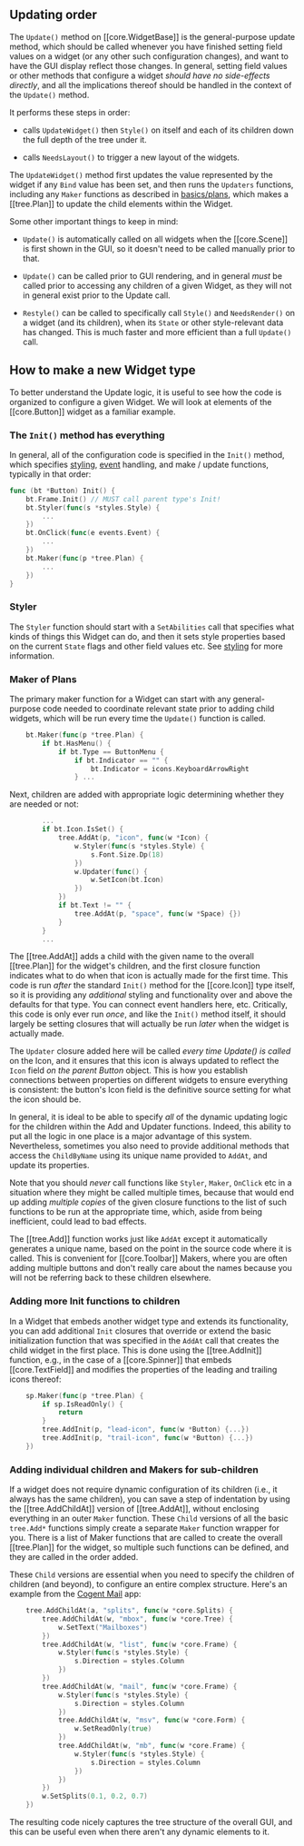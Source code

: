 ## Updating order

The `Update()` method on [[core.WidgetBase]] is the general-purpose update method, which should be called whenever you have finished setting field values on a widget (or any other such configuration changes), and want to have the GUI display reflect those changes.  In general, setting field values or other methods that configure a widget _should have no side-effects directly_, and all the implications thereof should be handled in the context of the `Update()` method.

It performs these steps in order:

* calls `UpdateWidget()` then `Style()` on itself and each of its children down the full depth of the tree under it.

* calls `NeedsLayout()` to trigger a new layout of the widgets.

The `UpdateWidget()` method first updates the value represented by the widget if any `Bind` value has been set, and then runs the `Updaters` functions, including any `Maker` functions as described in [basics/plans](../basics/plans), which makes a [[tree.Plan]] to update the child elements within the Widget.

Some other important things to keep in mind:

* `Update()` is automatically called on all widgets when the [[core.Scene]] is first shown in the GUI, so it doesn't need to be called manually prior to that.

* `Update()` can be called prior to GUI rendering, and in general _must_ be called prior to accessing any children of a given Widget, as they will not in general exist prior to the Update call.

* `Restyle()` can be called to specifically call `Style()` and `NeedsRender()` on a widget (and its children), when its `State` or other style-relevant data has changed.  This is much faster and more efficient than a full `Update()` call.

## How to make a new Widget type

To better understand the Update logic, it is useful to see how the code is organized to configure a given Widget.  We will look at elements of the [[core.Button]] widget as a familiar example.

### The `Init()` method has everything

In general, all of the configuration code is specified in the `Init()` method, which specifies [styling](styling), [event](events) handling, and make / update functions, typically in that order:

```go
func (bt *Button) Init() {
    bt.Frame.Init() // MUST call parent type's Init!
    bt.Styler(func(s *styles.Style) {
        ...
    })
    bt.OnClick(func(e events.Event) {
        ...
    })
    bt.Maker(func(p *tree.Plan) {
        ...
    })
}    
```

### Styler

The `Styler` function should start with a `SetAbilities` call that specifies what kinds of things this Widget can do, and then it sets style properties based on the current `State` flags and other field values etc.  See [styling](styling) for more information.

### Maker of Plans

The primary maker function for a Widget can start with any general-purpose code needed to coordinate relevant state prior to adding child widgets, which will be run every time the `Update()` function is called.

```go
    bt.Maker(func(p *tree.Plan) {
        if bt.HasMenu() {
            if bt.Type == ButtonMenu {
                if bt.Indicator == "" {
                    bt.Indicator = icons.KeyboardArrowRight
                } ...
```

Next, children are added with appropriate logic determining whether they are needed or not:

```go
        ...
        if bt.Icon.IsSet() {
            tree.AddAt(p, "icon", func(w *Icon) {
                w.Styler(func(s *styles.Style) {
                    s.Font.Size.Dp(18)
                })
                w.Updater(func() {
                    w.SetIcon(bt.Icon)
                })
            })
            if bt.Text != "" {
                tree.AddAt(p, "space", func(w *Space) {})
            }
        }
        ...
```

The [[tree.AddAt]] adds a child with the given name to the overall [[tree.Plan]] for the widget's children, and the first closure function indicates what to do when that icon is actually made for the first time.  This code is run _after_ the standard `Init()` method for the [[core.Icon]] type itself, so it is providing any _additional_ styling and functionality over and above the defaults for that type.  You can connect event handlers here, etc.  Critically, this code is only ever run _once_, and like the `Init()` method itself, it should largely be setting closures that will actually be run _later_ when the widget is actually made.

The `Updater` closure added here will be called _every time Update() is called_ on the Icon, and it ensures that this icon is always updated to reflect the `Icon` field _on the parent Button_ object.  This is how you establish connections between properties on different widgets to ensure everything is consistent: the button's Icon field is the definitive source setting for what the icon should be.

In general, it is ideal to be able to specify _all_ of the dynamic updating logic for the children within the Add and Updater functions.  Indeed, this ability to put all the logic in one place is a major advantage of this system.  Nevertheless, sometimes you also need to provide additional methods that access the `ChildByName` using its unique name provided to `AddAt`, and update its properties.

Note that you should _never_ call functions like `Styler`, `Maker`, `OnClick` etc in a situation where they might be called multiple times, because that would end up adding _multiple copies_ of the given closure functions to the list of such functions to be run at the appropriate time, which, aside from being inefficient, could lead to bad effects.

The [[tree.Add]] function works just like `AddAt` except it automatically generates a unique name, based on the point in the source code where it is called.  This is convenient for [[core.Toolbar]] Makers, where you are often adding multiple buttons and don't really care about the names because you will not be referring back to these children elsewhere.

### Adding more Init functions to children

In a Widget that embeds another widget type and extends its functionality, you can add additional `Init` closures that override or extend the basic initialization function that was specified in the `AddAt` call that creates the child widget in the first place.  This is done using the [[tree.AddInit]] function, e.g., in the case of a [[core.Spinner]] that embeds [[core.TextField]] and modifies the properties of the leading and trailing icons thereof:

```go
	sp.Maker(func(p *tree.Plan) {
		if sp.IsReadOnly() {
			return
		}
		tree.AddInit(p, "lead-icon", func(w *Button) {...})
		tree.AddInit(p, "trail-icon", func(w *Button) {...})
	})
```

### Adding individual children and Makers for sub-children

If a widget does not require dynamic configuration of its children (i.e., it always has the same children), you can save a step of indentation by using the [[tree.AddChildAt]] version of [[tree.AddAt]], without enclosing everything in an outer `Maker` function.  These `Child` versions of all the basic `tree.Add*` functions simply create a separate `Maker` function wrapper for you.  There is a list of Maker functions that are called to create the overall [[tree.Plan]] for the widget, so multiple such functions can be defined, and they are called in the order added.

These `Child` versions are essential when you need to specify the children of children (and beyond), to configure an entire complex structure.  Here's an example from the [Cogent Mail](https://github.com/cogentcore/cogent/mail) app:

```go
	tree.AddChildAt(a, "splits", func(w *core.Splits) {
		tree.AddChildAt(w, "mbox", func(w *core.Tree) {
			w.SetText("Mailboxes")
		})
		tree.AddChildAt(w, "list", func(w *core.Frame) {
			w.Styler(func(s *styles.Style) {
				s.Direction = styles.Column
			})
		})
		tree.AddChildAt(w, "mail", func(w *core.Frame) {
			w.Styler(func(s *styles.Style) {
				s.Direction = styles.Column
			})
			tree.AddChildAt(w, "msv", func(w *core.Form) {
				w.SetReadOnly(true)
			})
			tree.AddChildAt(w, "mb", func(w *core.Frame) {
				w.Styler(func(s *styles.Style) {
					s.Direction = styles.Column
				})
			})
		})
		w.SetSplits(0.1, 0.2, 0.7)
	})
```

The resulting code nicely captures the tree structure of the overall GUI, and this can be useful even when there aren't any dynamic elements to it.



